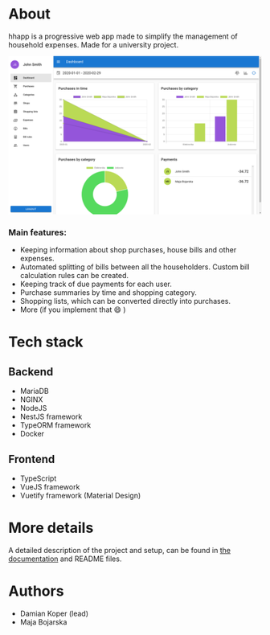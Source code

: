 # About
hhapp is a progressive web app made to simplify the management of household expenses. Made for a university project.  

![App dashboard view](img/dashboard.png)
### Main features:
- Keeping information about shop purchases, house bills and other expenses. 
- Automated splitting of bills between all the householders. Custom bill calculation rules can be created. 
- Keeping track of due payments for each user.
- Purchase summaries by time and shopping category.
- Shopping lists, which can be converted directly into purchases.
- More (if you implement that :smile: )

# Tech stack

## Backend
- MariaDB
- NGINX
- NodeJS
- NestJS framework
- TypeORM framework
- Docker

## Frontend
- TypeScript
- VueJS framework
- Vuetify framework (Material Design)

# More details

A detailed description of the project and setup, can be found in [the documentation](docs/out/Bazy_Danych_2.pdf) and README files.

# Authors

- Damian Koper (lead)
- Maja Bojarska